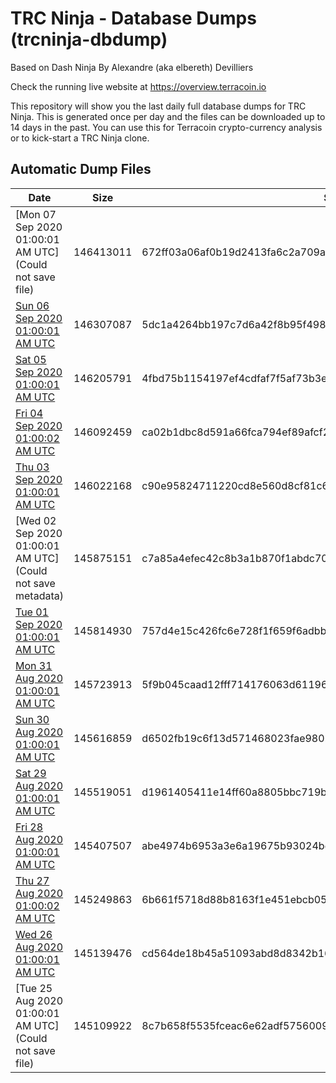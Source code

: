 # TRC Ninja - Database Dumps (trcninja-dbdump)
Based on Dash Ninja By Alexandre (aka elbereth) Devilliers

Check the running live website at https://overview.terracoin.io

This repository will show you the last daily full database dumps for TRC Ninja. This is generated once per day and the files can be downloaded up to 14 days in the past.
You can use this for Terracoin crypto-currency analysis or to kick-start a TRC Ninja clone.


## Automatic Dump Files
| Date | Size | SHA256 |
|--|--|--|
| [Mon 07 Sep 2020 01:00:01 AM UTC](Could not save file) | 146413011 | 672ff03a06af0b19d2413fa6c2a709a050651642ab17c58052593f0a79511801 | 
| [Sun 06 Sep 2020 01:00:01 AM UTC]() | 146307087 | 5dc1a4264bb197c7d6a42f8b95f4987ded2783f548f11961016167e05a985b60 | 
| [Sat 05 Sep 2020 01:00:01 AM UTC]() | 146205791 | 4fbd75b1154197ef4cdfaf7f5af73b3e9b65d60a8628ddf63b18ab87a314fbdb | 
| [Fri 04 Sep 2020 01:00:02 AM UTC]() | 146092459 | ca02b1dbc8d591a66fca794ef89afcf23972744b0b61b1eeb0d5e13bdcb43a9e | 
| [Thu 03 Sep 2020 01:00:01 AM UTC]() | 146022168 | c90e95824711220cd8e560d8cf81c6499fed66ad1ae9aa86f08e79379ff30b06 | 
| [Wed 02 Sep 2020 01:00:01 AM UTC](Could not save metadata) | 145875151 | c7a85a4efec42c8b3a1b870f1abdc70391664a6d5f4d5acd4eb47c12bb530745 | 
| [Tue 01 Sep 2020 01:00:01 AM UTC]() | 145814930 | 757d4e15c426fc6e728f1f659f6adbb190e71fdde07501c308a6744b0303f60b | 
| [Mon 31 Aug 2020 01:00:01 AM UTC]() | 145723913 | 5f9b045caad12fff714176063d61196e7725b0ddb6485b15db29e7981e01864a | 
| [Sun 30 Aug 2020 01:00:01 AM UTC]() | 145616859 | d6502fb19c6f13d571468023fae98024dacff521da122833fe70b7ef6b351f34 | 
| [Sat 29 Aug 2020 01:00:01 AM UTC]() | 145519051 | d1961405411e14ff60a8805bbc719b57216c3f1984d587a6104769ae74d6f25a | 
| [Fri 28 Aug 2020 01:00:01 AM UTC]() | 145407507 | abe4974b6953a3e6a19675b93024be0bd3d9442120e6d69578433a65768ab12d | 
| [Thu 27 Aug 2020 01:00:02 AM UTC]() | 145249863 | 6b661f5718d88b8163f1e451ebcb057426d307fd817913263ee7e4110a23aeeb | 
| [Wed 26 Aug 2020 01:00:01 AM UTC]() | 145139476 | cd564de18b45a51093abd8d8342b16cc1aefa3e60a4858ac7043adb8efa7cb78 | 
| [Tue 25 Aug 2020 01:00:01 AM UTC](Could not save file) | 145109922 | 8c7b658f5535fceac6e62adf5756009b8d41c3bfed0060bb7554975323499fb8 | 
